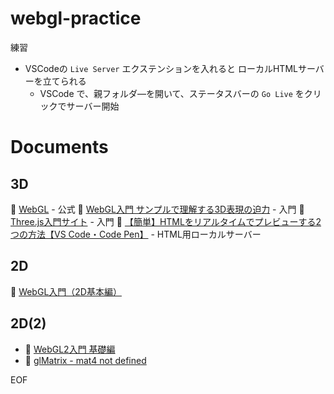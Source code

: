 # webgl-practice

練習  

* VSCodeの `Live Server` エクステンションを入れると ローカルHTMLサーバーを立てられる
  * VSCode で、親フォルダ―を開いて、ステータスバーの `Go Live` をクリックでサーバー開始  

# Documents

## 3D

📖 [WebGL](https://www.khronos.org/webgl/) - 公式
📖 [WebGL入門 サンプルで理解する3D表現の迫力](https://ics.media/entry/2328/) - 入門
📖 [Three.js入門サイト](https://ics.media/tutorial-three/) - 入門
📖 [【簡単】HTMLをリアルタイムでプレビューする2つの方法【VS Code・Code Pen】](https://rilaks.jp/blog/html-preview/) - HTML用ローカルサーバー

## 2D

📖 [WebGL入門（2D基本編）](https://medium.com/veltra-engineering/webgl-2d-a9c7a7d89fb8)

## 2D(2)

* 📖 [WebGL2入門 基礎編](https://sbfl.net/blog/2016/09/04/webgl2-tutorial-basics/)
* 📖 [glMatrix - mat4 not defined](https://stackoverflow.com/questions/66352260/glmatrix-mat4-not-defined)

EOF
